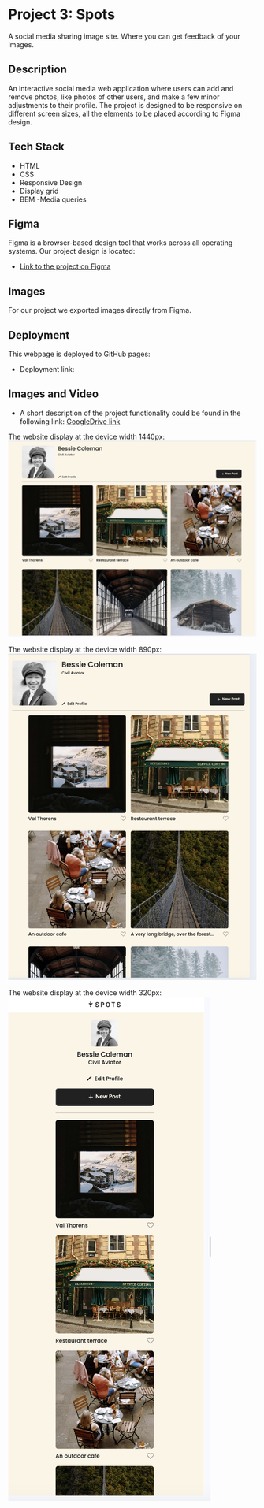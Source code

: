 # Project 3: Spots

A social media sharing image site. Where you can get feedback of your images.

## Description

An interactive social media web application where users can add and remove photos, like photos of other users, and make a few minor adjustments to their profile.
The project is designed to be responsive on different screen sizes, all the elements to be placed according to Figma design.

## Tech Stack

- HTML
- CSS
- Responsive Design
- Display grid
- BEM
  -Media queries

## **Figma**

Figma is a browser-based design tool that works across all operating systems. Our project design is located:

- [Link to the project on Figma](https://www.figma.com/file/BBNm2bC3lj8QQMHlnqRsga/Sprint-3-Project-%E2%80%94-Spots?type=design&node-id=2%3A60&mode=design&t=afgNFybdorZO6cQo-1)

## **Images**

For our project we exported images directly from Figma.

## Deployment

This webpage is deployed to GitHub pages:

- Deployment link:

## Images and Video

- A short description of the project functionality could be found in the following link:
  [GoogleDrive link](https://drive.google.com/file/d/1EhSuVIfOYYzJUfqfrG9GvfSiSjsZSDEG/view?usp=sharing)

The website display at the device width 1440px:
![Webpage at the width 1440px](<images/responsive1440px .png>)

The website display at the device width 890px:
![Webpage at the width 890px](images/responsive890px.png)

The website display at the device width 320px:
![Webpage at the width 320px](images/responsive320px.png)
